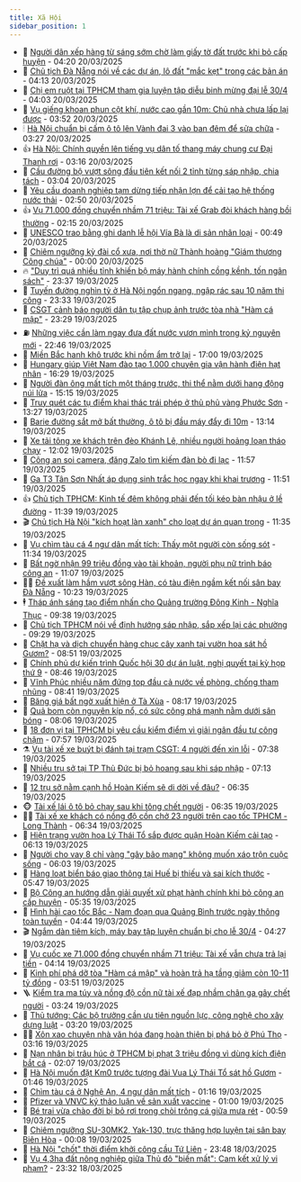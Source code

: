 ```yaml
---
title: Xã Hội
sidebar_position: 1
---
```


<!-- dantri-xa-hoi:START -->
- 🫣 [Người dân xếp hàng từ sáng sớm chờ làm giấy tờ đất trước khi bỏ cấp huyện](https://dantri.com.vn/xa-hoi/nguoi-dan-xep-hang-tu-sang-som-cho-lam-giay-to-dat-truoc-khi-bo-cap-huyen-20250320110349466.htm) - 04:20 20/03/2025
- 💼 [Chủ tịch Đà Nẵng nói về các dự án, lô đất &quot;mắc kẹt&quot; trong các bản án](https://dantri.com.vn/xa-hoi/chu-tich-da-nang-noi-ve-cac-du-an-lo-dat-mac-ket-trong-cac-ban-an-20250320105326681.htm) - 04:13 20/03/2025
- 🎊 [Chị em ruột tại TPHCM tham gia luyện tập diễu binh mừng đại lễ 30/4](https://dantri.com.vn/xa-hoi/chi-em-ruot-tai-tphcm-tham-gia-luyen-tap-dieu-binh-mung-dai-le-304-20250308152158961.htm) - 04:03 20/03/2025
- 🙉 [Vụ giếng khoan phun cột khí, nước cao gần 10m: Chủ nhà chưa lấp lại được](https://dantri.com.vn/xa-hoi/vu-gieng-khoan-phun-cot-khi-nuoc-cao-gan-10m-chu-nha-chua-lap-lai-duoc-20250320071621455.htm) - 03:52 20/03/2025
- 🕯 [Hà Nội chuẩn bị cấm ô tô lên Vành đai 3 vào ban đêm để sửa chữa](https://dantri.com.vn/xa-hoi/ha-noi-chuan-bi-cam-o-to-len-vanh-dai-3-vao-ban-dem-de-sua-chua-20250320102105610.htm) - 03:27 20/03/2025
- 👍 [Hà Nội: Chính quyền lên tiếng vụ dân tố thang máy chung cư Đại Thanh rơi](https://dantri.com.vn/xa-hoi/ha-noi-chinh-quyen-len-tieng-vu-dan-to-thang-may-chung-cu-dai-thanh-roi-20250320095921904.htm) - 03:16 20/03/2025
- 🤖 [Cầu đường bộ vượt sông đầu tiên kết nối 2 tỉnh từng sáp nhập, chia tách](https://dantri.com.vn/xa-hoi/cau-duong-bo-vuot-song-dau-tien-ket-noi-2-tinh-tung-sap-nhap-chia-tach-20250320002523069.htm) - 03:04 20/03/2025
- 🙉 [Yêu cầu doanh nghiệp tạm dừng tiếp nhận lợn để cải tạo hệ thống nước thải](https://dantri.com.vn/xa-hoi/yeu-cau-doanh-nghiep-tam-dung-tiep-nhan-lon-de-cai-tao-he-thong-nuoc-thai-20250320104706952.htm) - 02:50 20/03/2025
- 👍 [Vụ 71.000 đồng chuyển nhầm 71 triệu: Tài xế Grab đòi khách hàng bồi thường](https://dantri.com.vn/xa-hoi/vu-71000-dong-chuyen-nham-71-trieu-tai-xe-grab-doi-khach-hang-boi-thuong-20250320085423498.htm) - 02:15 20/03/2025
- 🗽 [UNESCO trao bằng ghi danh lễ hội Vía Bà là di sản nhân loại](https://dantri.com.vn/xa-hoi/unesco-trao-bang-ghi-danh-le-hoi-via-ba-la-di-san-nhan-loai-20250320065610390.htm) - 00:49 20/03/2025
- 🗽 [Chiêm ngưỡng kỳ đài cổ xưa, nơi thờ nữ Thành hoàng &quot;Giám thương Công chúa&quot;](https://dantri.com.vn/xa-hoi/chiem-nguong-ky-dai-co-xua-noi-tho-nu-thanh-hoang-giam-thuong-cong-chua-20250313223432183.htm) - 00:00 20/03/2025
- 🔥 [&quot;Duy trì quá nhiều tỉnh khiến bộ máy hành chính cồng kềnh, tốn ngân sách&quot;](https://dantri.com.vn/xa-hoi/duy-tri-qua-nhieu-tinh-khien-bo-may-hanh-chinh-cong-kenh-ton-ngan-sach-20250317204331665.htm) - 23:37 19/03/2025
- 🦒 [Tuyến đường nghìn tỷ ở Hà Nội ngổn ngang, ngập rác sau 10 năm thi công](https://dantri.com.vn/xa-hoi/tuyen-duong-nghin-ty-o-ha-noi-ngon-ngang-ngap-rac-sau-10-nam-thi-cong-20250319174335151.htm) - 23:33 19/03/2025
- 🧐 [CSGT cảnh báo người dân tụ tập chụp ảnh trước tòa nhà &quot;Hàm cá mập&quot;](https://dantri.com.vn/xa-hoi/csgt-canh-bao-nguoi-dan-tu-tap-chup-anh-truoc-toa-nha-ham-ca-map-20250320003610343.htm) - 23:29 19/03/2025
- ⛽️ [Những việc cần làm ngay đưa đất nước vươn mình trong kỷ nguyên mới](https://dantri.com.vn/xa-hoi/nhung-viec-can-lam-ngay-dua-dat-nuoc-vuon-minh-trong-ky-nguyen-moi-20250319205305440.htm) - 22:46 19/03/2025
- 🚀 [Miền Bắc hanh khô trước khi nồm ẩm trở lại](https://dantri.com.vn/xa-hoi/mien-bac-hanh-kho-truoc-khi-nom-am-tro-lai-20250319213931122.htm) - 17:00 19/03/2025
- 🦒 [Hungary giúp Việt Nam đào tạo 1.000 chuyên gia vận hành điện hạt nhân](https://dantri.com.vn/xa-hoi/hungary-giup-viet-nam-dao-tao-1000-chuyen-gia-van-hanh-dien-hat-nhan-20250319225417957.htm) - 16:29 19/03/2025
- 🦅 [Người đàn ông mất tích một tháng trước, thi thể nằm dưới hang động núi lửa](https://dantri.com.vn/xa-hoi/nguoi-dan-ong-mat-tich-mot-thang-truoc-thi-the-nam-duoi-hang-dong-nui-lua-20250319210654604.htm) - 15:15 19/03/2025
- 🚀 [Truy quét các tụ điểm khai thác trái phép ở thủ phủ vàng Phước Sơn](https://dantri.com.vn/xa-hoi/truy-quet-cac-tu-diem-khai-thac-trai-phep-o-thu-phu-vang-phuoc-son-20250319194603202.htm) - 13:27 19/03/2025
- 🦅 [Barie đường sắt mở bất thường, ô tô bị đầu máy đẩy đi 10m](https://dantri.com.vn/xa-hoi/barie-duong-sat-mo-bat-thuong-o-to-bi-dau-may-day-di-10m-20250319191108208.htm) - 13:14 19/03/2025
- 🤠 [Xe tải tông xe khách trên đèo Khánh Lê, nhiều người hoảng loạn tháo chạy](https://dantri.com.vn/xa-hoi/xe-tai-tong-xe-khach-tren-deo-khanh-le-nhieu-nguoi-hoang-loan-thao-chay-20250319185037755.htm) - 12:02 19/03/2025
- 💄 [Công an soi camera, đăng Zalo tìm kiếm đàn bò đi lạc](https://dantri.com.vn/xa-hoi/cong-an-soi-camera-dang-zalo-tim-kiem-dan-bo-di-lac-20250319184802839.htm) - 11:57 19/03/2025
- 🥷 [Ga T3 Tân Sơn Nhất áp dụng sinh trắc học ngay khi khai trương](https://dantri.com.vn/xa-hoi/ga-t3-tan-son-nhat-ap-dung-sinh-trac-hoc-ngay-khi-khai-truong-20250319175234016.htm) - 11:51 19/03/2025
- 👍 [Chủ tịch TPHCM: Kinh tế đêm không phải đến tối kéo bàn nhậu ở lề đường](https://dantri.com.vn/xa-hoi/chu-tich-tphcm-kinh-te-dem-khong-phai-den-toi-keo-ban-nhau-o-le-duong-20250319174619821.htm) - 11:39 19/03/2025
- 🎬 [Chủ tịch Hà Nội &quot;kích hoạt làn xanh&quot; cho loạt dự án quan trọng](https://dantri.com.vn/xa-hoi/chu-tich-ha-noi-kich-hoat-lan-xanh-cho-loat-du-an-quan-trong-20250319183005244.htm) - 11:35 19/03/2025
- 🦒 [Vụ chìm tàu cá 4 ngư dân mất tích: Thấy một người còn sống sót](https://dantri.com.vn/xa-hoi/vu-chim-tau-ca-4-ngu-dan-mat-tich-thay-mot-nguoi-con-song-sot-20250319181828413.htm) - 11:34 19/03/2025
- 🌊 [Bất ngờ nhận 99 triệu đồng vào tài khoản, người phụ nữ trình báo công an](https://dantri.com.vn/xa-hoi/bat-ngo-nhan-99-trieu-dong-vao-tai-khoan-nguoi-phu-nu-trinh-bao-cong-an-20250319171140415.htm) - 11:07 19/03/2025
- 🧑‍💻 [Đề xuất làm hầm vượt sông Hàn, có tàu điện ngầm kết nối sân bay Đà Nẵng](https://dantri.com.vn/xa-hoi/de-xuat-lam-ham-vuot-song-han-co-tau-dien-ngam-ket-noi-san-bay-da-nang-20250319163321295.htm) - 10:23 19/03/2025
- 🕴 [Tháp ánh sáng tạo điểm nhấn cho Quảng trường Đông Kinh - Nghĩa Thục](https://dantri.com.vn/xa-hoi/thap-anh-sang-tao-diem-nhan-cho-quang-truong-dong-kinh-nghia-thuc-20250319161943486.htm) - 09:38 19/03/2025
- 🤔 [Chủ tịch TPHCM nói về định hướng sáp nhập, sắp xếp lại các phường](https://dantri.com.vn/xa-hoi/chu-tich-tphcm-noi-ve-dinh-huong-sap-nhap-sap-xep-lai-cac-phuong-20250319162444747.htm) - 09:29 19/03/2025
- 💄 [Chặt hạ và dịch chuyển hàng chục cây xanh tại vườn hoa sát hồ Gươm?](https://dantri.com.vn/xa-hoi/chat-ha-va-dich-chuyen-hang-chuc-cay-xanh-tai-vuon-hoa-sat-ho-guom-20250319153658443.htm) - 08:51 19/03/2025
- 🧠 [Chính phủ dự kiến trình Quốc hội 30 dự án luật, nghị quyết tại kỳ họp thứ 9](https://dantri.com.vn/xa-hoi/chinh-phu-du-kien-trinh-quoc-hoi-30-du-an-luat-nghi-quyet-tai-ky-hop-thu-9-20250319152830307.htm) - 08:46 19/03/2025
- 🦣 [Vĩnh Phúc nhiều năm đứng top đầu cả nước về phòng, chống tham nhũng](https://dantri.com.vn/xa-hoi/vinh-phuc-nhieu-nam-dung-top-dau-ca-nuoc-ve-phong-chong-tham-nhung-20250319152315610.htm) - 08:41 19/03/2025
- 💫 [Băng giá bất ngờ xuất hiện ở Tà Xùa](https://dantri.com.vn/xa-hoi/bang-gia-bat-ngo-xuat-hien-o-ta-xua-20250319150058516.htm) - 08:17 19/03/2025
- 🚀 [Quả bom còn nguyên kíp nổ, có sức công phá mạnh nằm dưới sân bóng](https://dantri.com.vn/xa-hoi/qua-bom-con-nguyen-kip-no-co-suc-cong-pha-manh-nam-duoi-san-bong-20250319145214810.htm) - 08:06 19/03/2025
- 🤔 [18 đơn vị tại TPHCM bị yêu cầu kiểm điểm vì giải ngân đầu tư công chậm](https://dantri.com.vn/xa-hoi/18-don-vi-tai-tphcm-bi-yeu-cau-kiem-diem-vi-giai-ngan-dau-tu-cong-cham-20250319141326440.htm) - 07:57 19/03/2025
- ⚗️ [Vụ tài xế xe buýt bị đánh tại trạm CSGT: 4 người đến xin lỗi](https://dantri.com.vn/xa-hoi/vu-tai-xe-xe-buyt-bi-danh-tai-tram-csgt-4-nguoi-den-xin-loi-20250319140014002.htm) - 07:38 19/03/2025
- 🫶 [Nhiều trụ sở tại TP Thủ Đức bị bỏ hoang sau khi sáp nhập](https://dantri.com.vn/xa-hoi/nhieu-tru-so-tai-tp-thu-duc-bi-bo-hoang-sau-khi-sap-nhap-20250319132642944.htm) - 07:13 19/03/2025
- 🌮 [12 trụ sở nằm cạnh hồ Hoàn Kiếm sẽ di dời về đâu?](https://dantri.com.vn/xa-hoi/12-tru-so-nam-canh-ho-hoan-kiem-se-di-doi-ve-dau-20250319132241414.htm) - 06:35 19/03/2025
- 🐵 [Tài xế lái ô tô bỏ chạy sau khi tông chết người](https://dantri.com.vn/xa-hoi/tai-xe-lai-o-to-bo-chay-sau-khi-tong-chet-nguoi-20250319123248529.htm) - 06:35 19/03/2025
- 🧑‍🏫 [Tài xế xe khách có nồng độ cồn chở 23 người trên cao tốc TPHCM - Long Thành](https://dantri.com.vn/xa-hoi/tai-xe-xe-khach-co-nong-do-con-cho-23-nguoi-tren-cao-toc-tphcm-long-thanh-20250319122350326.htm) - 06:34 19/03/2025
- 💫 [Hiện trạng vườn hoa  Lý Thái Tổ sắp được quận Hoàn Kiếm cải tạo](https://dantri.com.vn/xa-hoi/hien-trang-vuon-hoa-ly-thai-to-sap-duoc-quan-hoan-kiem-cai-tao-20250319125614535.htm) - 06:13 19/03/2025
- 🦩 [Người cho vay 8 chỉ vàng &quot;gây bão mạng&quot; không muốn xáo trộn cuộc sống](https://dantri.com.vn/xa-hoi/nguoi-cho-vay-8-chi-vang-gay-bao-mang-khong-muon-xao-tron-cuoc-song-20250319125648199.htm) - 06:03 19/03/2025
- 🦄 [Hàng loạt biển báo giao thông tại Huế bị thiếu và sai kích thước](https://dantri.com.vn/xa-hoi/hang-loat-bien-bao-giao-thong-tai-hue-bi-thieu-va-sai-kich-thuoc-20250319123836917.htm) - 05:47 19/03/2025
- 💂 [Bộ Công an hướng dẫn giải quyết xử phạt hành chính khi bỏ công an cấp huyện](https://dantri.com.vn/xa-hoi/bo-cong-an-huong-dan-giai-quyet-xu-phat-hanh-chinh-khi-bo-cong-an-cap-huyen-20250319121732057.htm) - 05:35 19/03/2025
- 💄 [Hình hài cao tốc Bắc - Nam đoạn qua Quảng Bình trước ngày thông toàn tuyến](https://dantri.com.vn/xa-hoi/hinh-hai-cao-toc-bac-nam-doan-qua-quang-binh-truoc-ngay-thong-toan-tuyen-20250319105949393.htm) - 04:44 19/03/2025
- 🎬 [Ngắm dàn tiêm kích, máy bay tập luyện chuẩn bị cho lễ 30/4](https://dantri.com.vn/xa-hoi/ngam-dan-tiem-kich-may-bay-tap-luyen-chuan-bi-cho-le-304-20250319110422861.htm) - 04:27 19/03/2025
- 👀 [Vụ cuốc xe 71.000 đồng chuyển nhầm 71 triệu: Tài xế vẫn chưa trả lại tiền](https://dantri.com.vn/xa-hoi/vu-cuoc-xe-71000-dong-chuyen-nham-71-trieu-tai-xe-van-chua-tra-lai-tien-20250319104752549.htm) - 04:14 19/03/2025
- 💃 [Kinh phí phá dỡ tòa &quot;Hàm cá mập&quot; và hoàn trả hạ tầng giảm còn 10-11 tỷ đồng](https://dantri.com.vn/xa-hoi/kinh-phi-pha-do-toa-ham-ca-map-va-hoan-tra-ha-tang-giam-con-10-11-ty-dong-20250319104603846.htm) - 03:51 19/03/2025
- 🪜 [Kiểm tra ma túy và nồng độ cồn nữ tài xế đạp nhầm chân ga gây chết người](https://dantri.com.vn/xa-hoi/kiem-tra-ma-tuy-va-nong-do-con-nu-tai-xe-dap-nham-chan-ga-gay-chet-nguoi-20250319100451275.htm) - 03:24 19/03/2025
- 📝 [Thủ tướng: Các bộ trưởng cần ưu tiên nguồn lực, công nghệ cho xây dựng luật](https://dantri.com.vn/xa-hoi/thu-tuong-cac-bo-truong-can-uu-tien-nguon-luc-cong-nghe-cho-xay-dung-luat-20250319101231945.htm) - 03:20 19/03/2025
- 🧑‍💻 [Xôn xao chuyện nhà văn hóa đang hoàn thiện bị phá bỏ ở Phú Thọ](https://dantri.com.vn/xa-hoi/xon-xao-chuyen-nha-van-hoa-dang-hoan-thien-bi-pha-bo-o-phu-tho-20250319101258509.htm) - 03:16 19/03/2025
- 👺 [Nạn nhân bị trâu húc ở TPHCM bị phạt 3 triệu đồng vì dùng kích điện bắt cá](https://dantri.com.vn/xa-hoi/nan-nhan-bi-trau-huc-o-tphcm-bi-phat-3-trieu-dong-vi-dung-kich-dien-bat-ca-20250319085102776.htm) - 02:07 19/03/2025
- 🌮 [Hà Nội muốn đặt Km0 trước tượng đài Vua Lý Thái Tổ sát hồ Gươm](https://dantri.com.vn/xa-hoi/ha-noi-muon-dat-km0-truoc-tuong-dai-vua-ly-thai-to-sat-ho-guom-20250319004402223.htm) - 01:46 19/03/2025
- 🤭 [Chìm tàu cá ở Nghệ An, 4 ngư dân mất tích](https://dantri.com.vn/xa-hoi/chim-tau-ca-o-nghe-an-4-ngu-dan-mat-tich-20250319081110697.htm) - 01:16 19/03/2025
- 💪 [Pfizer và VNVC ký thảo luận về sản xuất vaccine](https://dantri.com.vn/xa-hoi/pfizer-va-vnvc-ky-thao-luan-ve-san-xuat-vaccine-20250318220728915.htm) - 01:00 19/03/2025
- 🧰 [Bé trai vừa chào đời bị bỏ rơi trong chòi trông cá giữa mưa rét](https://dantri.com.vn/xa-hoi/be-trai-vua-chao-doi-bi-bo-roi-trong-choi-trong-ca-giua-mua-ret-20250319074246112.htm) - 00:59 19/03/2025
- 🤡 [Chiêm ngưỡng SU-30MK2, Yak-130, trực thăng hợp luyện tại sân bay Biên Hòa](https://dantri.com.vn/xa-hoi/chiem-nguong-su-30mk2-yak-130-truc-thang-hop-luyen-tai-san-bay-bien-hoa-20250319030844882.htm) - 00:08 19/03/2025
- 🦆 [Hà Nội &quot;chốt&quot; thời điểm khởi công cầu Tứ Liên](https://dantri.com.vn/xa-hoi/ha-noi-chot-thoi-diem-khoi-cong-cau-tu-lien-20250319064252123.htm) - 23:48 18/03/2025
- 🦍 [Vụ 4,3ha đất nông nghiệp giữa Thủ đô &quot;biến mất&quot;: Cam kết xử lý vi phạm?](https://dantri.com.vn/xa-hoi/vu-43ha-dat-nong-nghiep-giua-thu-do-bien-mat-cam-ket-xu-ly-vi-pham-20250319000650835.htm) - 23:32 18/03/2025<!-- dantri-xa-hoi:END -->
